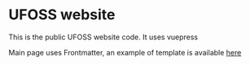 # UFOSS website

This is the public UFOSS website code. It uses vuepress

Main page uses Frontmatter, an example of template is available [here](https://vuepress.vuejs.org/theme/default-theme-config.html)
